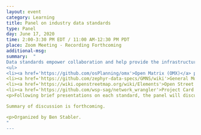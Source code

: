 ```yaml
---
layout: event
category: Learning
title: Panel on industry data standards
type: Panel
day: June 17, 2020
time: 2:00-3:30 PM EDT / 11:00 AM-12:30 PM PDT
place: Zoom Meeting - Recording Forthcoming
additional-msg:
summary:  "
Data standards empower collaboration and help provide the infrastructure for building community tools.  The purpose of this discussion is to share and discuss data standards for our industry.  The discussion will introduce standards such as:
<ul>
<li><a href='https://github.com/osPlanning/omx'>Open Matrix (OMX)</a> presented by Billy Charlton and Daniel Florian  – <a href="https://docs.google.com/presentation/d/1pjuJHmYWYpLOEMVziz0cm5RlI_FAxPJ_CFxUBrf_crI/edit?usp=sharing">Presentation</a></li>
<li><a href='https://github.com/zephyr-data-specs/GMNS/wiki'>General Model Network Specification (GMNS)</a> presented by Joe Castiglione and Scott Smith (Volpe) – <a href="https://drive.google.com/file/d/114H86cJfTXKzmwGOiPNFhmV3u7BfvUal/view?usp=sharing">Presentation</a></li>
<li><a href='https://wiki.openstreetmap.org/wiki/Elements'>Open Street Map (OSM)</a> and <a href='https://www.gtfs.org'>General Transit Feed Specification (GTFS)</a> presented by Sijia Wang (WSP) – <a href="https://docs.google.com/presentation/d/1egvRgzv9kbhcrsNze0RDcRNr-snUMeYTQEoWccetWgQ/edit?usp=sharing">Presentation</a></li>
<li><a href='https://github.com/wsp-sag/network_wrangler'>Project Card Standard</a> presented by David Ory (WSP)  – <a href="">Presentation</a></li></ul>
<p>Following brief presentations on each standard, the panel will discussed relevant issues with data standards, in cooperation with audience participants.

Summary of discussion is forthcoming.

<p>Organized by Ben Stabler.
"
---
```

